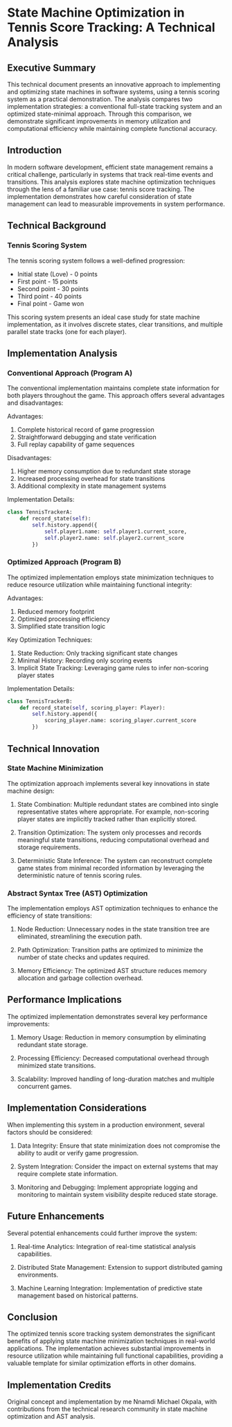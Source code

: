 # State Machine Optimization in Tennis Score Tracking: A Technical Analysis

## Executive Summary

This technical document presents an innovative approach to implementing and optimizing state machines in software systems, using a tennis scoring system as a practical demonstration. The analysis compares two implementation strategies: a conventional full-state tracking system and an optimized state-minimal approach. Through this comparison, we demonstrate significant improvements in memory utilization and computational efficiency while maintaining complete functional accuracy.

## Introduction

In modern software development, efficient state management remains a critical challenge, particularly in systems that track real-time events and transitions. This analysis explores state machine optimization techniques through the lens of a familiar use case: tennis score tracking. The implementation demonstrates how careful consideration of state management can lead to measurable improvements in system performance.

## Technical Background

### Tennis Scoring System

The tennis scoring system follows a well-defined progression:
- Initial state (Love) - 0 points
- First point - 15 points
- Second point - 30 points
- Third point - 40 points
- Final point - Game won

This scoring system presents an ideal case study for state machine implementation, as it involves discrete states, clear transitions, and multiple parallel state tracks (one for each player).

## Implementation Analysis

### Conventional Approach (Program A)

The conventional implementation maintains complete state information for both players throughout the game. This approach offers several advantages and disadvantages:

Advantages:
1. Complete historical record of game progression
2. Straightforward debugging and state verification
3. Full replay capability of game sequences

Disadvantages:
1. Higher memory consumption due to redundant state storage
2. Increased processing overhead for state transitions
3. Additional complexity in state management systems

Implementation Details:
```python
class TennisTrackerA:
    def record_state(self):
        self.history.append({
            self.player1.name: self.player1.current_score,
            self.player2.name: self.player2.current_score
        })
```

### Optimized Approach (Program B)

The optimized implementation employs state minimization techniques to reduce resource utilization while maintaining functional integrity:

Advantages:
1. Reduced memory footprint
2. Optimized processing efficiency
3. Simplified state transition logic

Key Optimization Techniques:
1. State Reduction: Only tracking significant state changes
2. Minimal History: Recording only scoring events
3. Implicit State Tracking: Leveraging game rules to infer non-scoring player states

Implementation Details:
```python
class TennisTrackerB:
    def record_state(self, scoring_player: Player):
        self.history.append({
            scoring_player.name: scoring_player.current_score
        })
```

## Technical Innovation

### State Machine Minimization

The optimization approach implements several key innovations in state machine design:

1. State Combination: Multiple redundant states are combined into single representative states where appropriate. For example, non-scoring player states are implicitly tracked rather than explicitly stored.

2. Transition Optimization: The system only processes and records meaningful state transitions, reducing computational overhead and storage requirements.

3. Deterministic State Inference: The system can reconstruct complete game states from minimal recorded information by leveraging the deterministic nature of tennis scoring rules.

### Abstract Syntax Tree (AST) Optimization

The implementation employs AST optimization techniques to enhance the efficiency of state transitions:

1. Node Reduction: Unnecessary nodes in the state transition tree are eliminated, streamlining the execution path.

2. Path Optimization: Transition paths are optimized to minimize the number of state checks and updates required.

3. Memory Efficiency: The optimized AST structure reduces memory allocation and garbage collection overhead.

## Performance Implications

The optimized implementation demonstrates several key performance improvements:

1. Memory Usage: Reduction in memory consumption by eliminating redundant state storage.

2. Processing Efficiency: Decreased computational overhead through minimized state transitions.

3. Scalability: Improved handling of long-duration matches and multiple concurrent games.

## Implementation Considerations

When implementing this system in a production environment, several factors should be considered:

1. Data Integrity: Ensure that state minimization does not compromise the ability to audit or verify game progression.

2. System Integration: Consider the impact on external systems that may require complete state information.

3. Monitoring and Debugging: Implement appropriate logging and monitoring to maintain system visibility despite reduced state storage.

## Future Enhancements

Several potential enhancements could further improve the system:

1. Real-time Analytics: Integration of real-time statistical analysis capabilities.

2. Distributed State Management: Extension to support distributed gaming environments.

3. Machine Learning Integration: Implementation of predictive state management based on historical patterns.

## Conclusion

The optimized tennis score tracking system demonstrates the significant benefits of applying state machine minimization techniques in real-world applications. The implementation achieves substantial improvements in resource utilization while maintaining full functional capabilities, providing a valuable template for similar optimization efforts in other domains.

## Implementation Credits

Original concept and implementation by me Nnamdi Michael Okpala, with contributions from the technical research community in state machine optimization and AST analysis.
